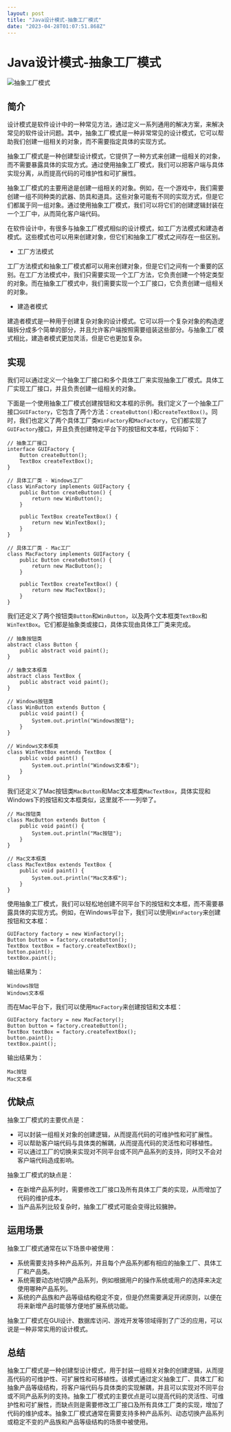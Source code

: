 ```yaml
---
layout: post
title: "Java设计模式-抽象工厂模式"
date: "2023-04-28T01:07:51.868Z"
---
```

Java设计模式-抽象工厂模式
===============

![抽象工厂模式](https://md-blog-img.oss-cn-hangzhou.aliyuncs.com/2023/04/27/20230427170130.png)

简介
--

设计模式是软件设计中的一种常见方法，通过定义一系列通用的解决方案，来解决常见的软件设计问题。其中，抽象工厂模式是一种非常常见的设计模式，它可以帮助我们创建一组相关的对象，而不需要指定具体的实现方式。

抽象工厂模式是一种创建型设计模式，它提供了一种方式来创建一组相关的对象，而不需要暴露具体的实现方式。通过使用抽象工厂模式，我们可以把客户端与具体实现分离，从而提高代码的可维护性和可扩展性。

抽象工厂模式的主要用途是创建一组相关的对象。例如，在一个游戏中，我们需要创建一组不同种类的武器、防具和道具。这些对象可能有不同的实现方式，但是它们都属于同一组对象。通过使用抽象工厂模式，我们可以将它们的创建逻辑封装在一个工厂中，从而简化客户端代码。

在软件设计中，有很多与抽象工厂模式相似的设计模式，如工厂方法模式和建造者模式。这些模式也可以用来创建对象，但它们和抽象工厂模式之间存在一些区别。

*   工厂方法模式

工厂方法模式和抽象工厂模式都可以用来创建对象，但是它们之间有一个重要的区别。在工厂方法模式中，我们只需要实现一个工厂方法，它负责创建一个特定类型的对象。而在抽象工厂模式中，我们需要实现一个工厂接口，它负责创建一组相关的对象。

*   建造者模式

建造者模式是一种用于创建复杂对象的设计模式。它可以将一个复杂对象的构造逻辑拆分成多个简单的部分，并且允许客户端按照需要组装这些部分。与抽象工厂模式相比，建造者模式更加灵活，但是它也更加复杂。

实现
--

我们可以通过定义一个抽象工厂接口和多个具体工厂来实现抽象工厂模式。具体工厂实现工厂接口，并且负责创建一组相关的对象。

下面是一个使用抽象工厂模式创建按钮和文本框的示例。我们定义了一个抽象工厂接口`GUIFactory`，它包含了两个方法：`createButton()`和`createTextBox()`。同时，我们也定义了两个具体工厂类`WinFactory`和`MacFactory`，它们都实现了`GUIFactory`接口，并且负责创建特定平台下的按钮和文本框，代码如下：

    // 抽象工厂接口
    interface GUIFactory {
        Button createButton();
        TextBox createTextBox();
    }
    
    // 具体工厂类 - Windows工厂
    class WinFactory implements GUIFactory {
        public Button createButton() {
            return new WinButton();
        }
    
        public TextBox createTextBox() {
            return new WinTextBox();
        }
    }
    
    // 具体工厂类 - Mac工厂
    class MacFactory implements GUIFactory {
        public Button createButton() {
            return new MacButton();
        }
    
        public TextBox createTextBox() {
            return new MacTextBox();
        }
    }
    
    
    

我们还定义了两个按钮类`Button`和`WinButton`，以及两个文本框类`TextBox`和`WinTextBox`。它们都是抽象类或接口，具体实现由具体工厂类来完成。

    // 抽象按钮类
    abstract class Button {
        public abstract void paint();
    }
    
    // 抽象文本框类
    abstract class TextBox {
        public abstract void paint();
    }
    
    // Windows按钮类
    class WinButton extends Button {
        public void paint() {
            System.out.println("Windows按钮");
        }
    }
    
    // Windows文本框类
    class WinTextBox extends TextBox {
        public void paint() {
            System.out.println("Windows文本框");
        }
    }
    

我们还定义了Mac按钮类`MacButton`和Mac文本框类`MacTextBox`，具体实现和Windows下的按钮和文本框类似，这里就不一一列举了。

    // Mac按钮类
    class MacButton extends Button {
        public void paint() {
            System.out.println("Mac按钮");
        }
    }
    
    // Mac文本框类
    class MacTextBox extends TextBox {
        public void paint() {
            System.out.println("Mac文本框");
        }
    }
    

使用抽象工厂模式，我们可以轻松地创建不同平台下的按钮和文本框，而不需要暴露具体的实现方式。例如，在Windows平台下，我们可以使用`WinFactory`来创建按钮和文本框：

    GUIFactory factory = new WinFactory();
    Button button = factory.createButton();
    TextBox textBox = factory.createTextBox();
    button.paint();
    textBox.paint();
    

输出结果为：

    Windows按钮
    Windows文本框
    

而在Mac平台下，我们可以使用`MacFactory`来创建按钮和文本框：

    GUIFactory factory = new MacFactory();
    Button button = factory.createButton();
    TextBox textBox = factory.createTextBox();
    button.paint();
    textBox.paint();
    

输出结果为：

    Mac按钮
    Mac文本框
    

优缺点
---

抽象工厂模式的主要优点是：

*   可以封装一组相关对象的创建逻辑，从而提高代码的可维护性和可扩展性。
*   可以帮助客户端代码与具体类的解耦，从而提高代码的灵活性和可移植性。
*   可以通过工厂的切换来实现对不同平台或不同产品系列的支持，同时又不会对客户端代码造成影响。

抽象工厂模式的缺点是：

*   在新增产品系列时，需要修改工厂接口及所有具体工厂类的实现，从而增加了代码的维护成本。
*   当产品系列比较复杂时，抽象工厂模式可能会变得比较臃肿。

运用场景
----

抽象工厂模式通常在以下场景中被使用：

*   系统需要支持多种产品系列，并且每个产品系列都有相应的抽象工厂、具体工厂和产品类。
*   系统需要动态地切换产品系列，例如根据用户的操作系统或用户的选择来决定使用哪种产品系列。
*   系统的产品族和产品等级结构稳定不变，但是仍然需要满足开闭原则，以便在将来新增产品时能够方便地扩展系统功能。

抽象工厂模式在GUI设计、数据库访问、游戏开发等领域得到了广泛的应用，可以说是一种非常实用的设计模式。

总结
--

抽象工厂模式是一种创建型设计模式，用于封装一组相关对象的创建逻辑，从而提高代码的可维护性、可扩展性和可移植性。该模式通过定义抽象工厂、具体工厂和抽象产品等级结构，将客户端代码与具体类的实现解耦，并且可以实现对不同平台或不同产品系列的支持。抽象工厂模式的主要优点是可以提高代码的灵活性、可维护性和可扩展性，而缺点则是需要修改工厂接口及所有具体工厂类的实现，增加了代码的维护成本。抽象工厂模式通常在需要支持多种产品系列、动态切换产品系列或稳定不变的产品族和产品等级结构的场景中被使用。